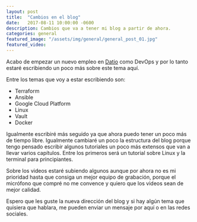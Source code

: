 ```yaml
---
layout: post
title:  "Cambios en el blog"
date:   2017-08-11 10:00:00 -0600
description: Cambios que va a tener mi blog a partir de ahora.
categories: general
featured_image: "/assets/img/general/general_post_01.jpg"
featured_video:
---
```


Acabo de empezar un nuevo empleo en [Datio](http://www.datio.com/) como DevOps
y por lo tanto estaré escribiendo un poco más sobre este tema aquí.

Entre los temas que voy a estar escribiendo son:

* Terraform
* Ansible
* Google Cloud Platform
* Linux
* Vault
* Docker

Igualmente escribiré más seguido ya que ahora puedo tener un poco más
de tiempo libre. Igualmente cambiaré un poco la estructura del blog porque
tengo pensado escribir algunos tutoriales un poco más extensos que van
a llevar varios capítulos. Entre los primeros será un tutorial sobre
Linux y la terminal para principiantes.

Sobre los videos estaré subiendo algunos aunque por ahora no es mi prioridad
hasta que consiga un mejor equipo de grabación, porque el micrófono que compré
no me convence y quiero que los videos sean de mejor calidad.

Espero que les guste la nueva dirección del blog y si hay algún tema que quisiera
que hablara, me pueden enviar un mensaje por aquí o en las redes sociales.
